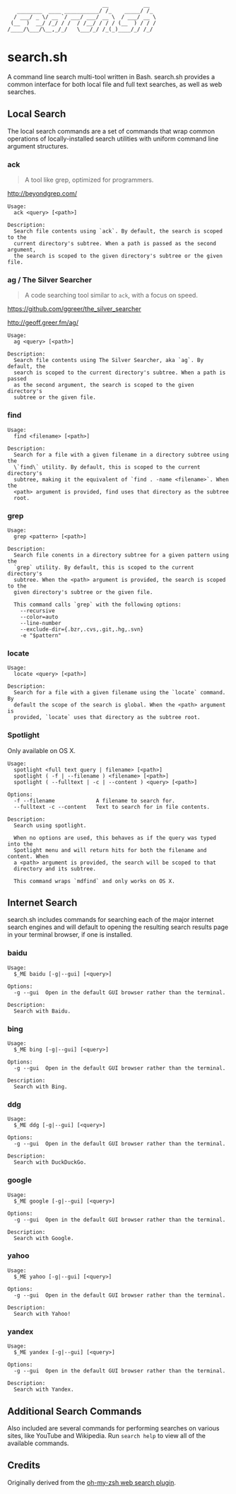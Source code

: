 ```
                              __           __
   ________  ____ ___________/ /_    _____/ /_
  / ___/ _ \/ __ `/ ___/ ___/ __ \  / ___/ __ \
 (__  )  __/ /_/ / /  / /__/ / / / (__  ) / / /
/____/\___/\__,_/_/   \___/_/ /_(_)____/_/ /_/
```

# search.sh

A command line search multi-tool written in Bash. search.sh provides a common
interface for both local file and full text searches, as well as web searches.

## Local Search

The local search commands are a set of commands that wrap common
operations of locally-installed search utilities with uniform command
line argument structures.

### ack

> A tool like grep, optimized for programmers.

http://beyondgrep.com/

```
Usage:
  ack <query> [<path>]

Description:
  Search file contents using `ack`. By default, the search is scoped to the
  current directory's subtree. When a path is passed as the second argument,
  the search is scoped to the given directory's subtree or the given file.
```

### ag / The Silver Searcher

> A code searching tool similar to `ack`, with a focus on speed.

https://github.com/ggreer/the_silver_searcher

http://geoff.greer.fm/ag/

```
Usage:
  ag <query> [<path>]

Description:
  Search file contents using The Silver Searcher, aka `ag`. By default, the
  search is scoped to the current directory's subtree. When a path is passed
  as the second argument, the search is scoped to the given directory's
  subtree or the given file.
```

### find

```
Usage:
  find <filename> [<path>]

Description:
  Search for a file with a given filename in a directory subtree using the
  \`find\` utility. By default, this is scoped to the current directory's
  subtree, making it the equivalent of `find . -name <filename>`. When the
  <path> argument is provided, find uses that directory as the subtree
  root.
```

### grep

```
Usage:
  grep <pattern> [<path>]

Description:
  Search file conents in a directory subtree for a given pattern using the
  `grep` utility. By default, this is scoped to the current directory's
  subtree. When the <path> argument is provided, the search is scoped to the
  given directory's subtree or the given file.

  This command calls `grep` with the following options:
    --recursive
    --color=auto
    --line-number
    --exclude-dir={.bzr,.cvs,.git,.hg,.svn}
    -e "$pattern"
```

### locate

```
Usage:
  locate <query> [<path>]

Description:
  Search for a file with a given filename using the `locate` command. By
  default the scope of the search is global. When the <path> argument is
  provided, `locate` uses that directory as the subtree root.
```

### Spotlight

Only available on OS X.

```
Usage:
  spotlight <full text query | filename> [<path>]
  spotlight ( -f | --filename ) <filename> [<path>]
  spotlight ( --fulltext | -c | --content ) <query> [<path>]

Options:
  -f --filename             A filename to search for.
  --fulltext -c --content   Text to search for in file contents.

Description:
  Search using spotlight.

  When no options are used, this behaves as if the query was typed into the
  Spotlight menu and will return hits for both the filename and content. When
  a <path> argument is provided, the search will be scoped to that
  directory and its subtree.

  This command wraps `mdfind` and only works on OS X.
```

## Internet Search

search.sh includes commands for searching each of the major internet
search engines and will default to opening the resulting search results
page in your terminal browser, if one is installed.

### baidu

```
Usage:
  $_ME baidu [-g|--gui] [<query>]

Options:
  -g --gui  Open in the default GUI browser rather than the terminal.

Description:
  Search with Baidu.
```

### bing

```
Usage:
  $_ME bing [-g|--gui] [<query>]

Options:
  -g --gui  Open in the default GUI browser rather than the terminal.

Description:
  Search with Bing.
```

### ddg

```
Usage:
  $_ME ddg [-g|--gui] [<query>]

Options:
  -g --gui  Open in the default GUI browser rather than the terminal.

Description:
  Search with DuckDuckGo.
```

### google

```
Usage:
  $_ME google [-g|--gui] [<query>]

Options:
  -g --gui  Open in the default GUI browser rather than the terminal.

Description:
  Search with Google.
```

### yahoo

```
Usage:
  $_ME yahoo [-g|--gui] [<query>]

Options:
  -g --gui  Open in the default GUI browser rather than the terminal.

Description:
  Search with Yahoo!
```

### yandex

```
Usage:
  $_ME yandex [-g|--gui] [<query>]

Options:
  -g --gui  Open in the default GUI browser rather than the terminal.

Description:
  Search with Yandex.
```

## Additional Search Commands

Also included are several commands for performing searches on various
sites, like YouTube and Wikipedia. Run `search help` to view all of the
available commands.

## Credits

Originally derived from the
[oh-my-zsh web search
plugin](http://git.io/oh-my-zsh-web-search-plugin).
